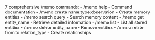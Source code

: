  7 comprehensive /memo commands:
    - /memo help - Command documentation
    - /memo create name:type:observation - Create memory entities
    - /memo search query - Search memory content
    - /memo get entity_name - Retrieve detailed information
    - /memo list - List all stored entities
    - /memo delete entity_name - Remove entities
    - /memo relate from:to:relation_type - Create relationships
